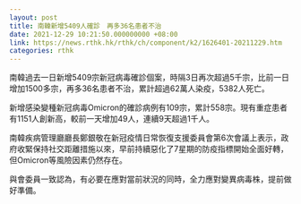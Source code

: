 ```yaml
---
layout: post
title: 南韓新增5409人確診　再多36名患者不治
date: 2021-12-29 10:21:50.000000000 +08:00
link: https://news.rthk.hk/rthk/ch/component/k2/1626401-20211229.htm
categories: rthk
---
```


南韓過去一日新增5409宗新冠病毒確診個案，時隔3日再次超過5千宗，比前一日增加1500多宗，再多36名患者不治，累計超過62萬人染疫，5382人死亡。

新增感染變種新冠病毒Omicron的確診病例有109宗，累計558宗。現有重症患者有1151人創新高，較前一天增加49人，連續9天超過1千人。

南韓疾病管理廳廳長鄭銀敬在新冠疫情日常恢復支援委員會第6次會議上表示，政府收緊保持社交距離措施以來，早前持續惡化了7星期的防疫指標開始全面好轉，但Omicron等風險因素仍然存在。

與會委員一致認為，有必要在應對當前狀況的同時，全力應對變異病毒株，提前做好準備。

